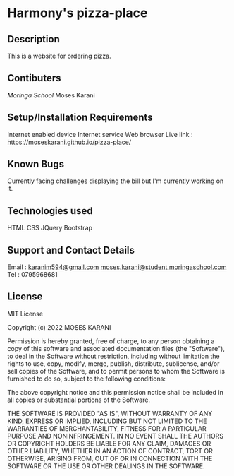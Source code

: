 # Harmony's pizza-place
## Description
This is a website for ordering pizza.

## Contibuters
*Moringa School* Moses Karani

## Setup/Installation Requirements
Internet enabled device
Internet service
Web browser
Live link : https://moseskarani.github.io/pizza-place/

## Known Bugs 
Currently facing challenges displaying the bill but I'm currently working on it.

## Technologies used 
HTML
CSS
JQuery
Bootstrap

## Support and Contact Details
Email : karanim594@gmail.com
        moses.karani@student.moringaschool.com
Tel : 0795968681

## License
MIT License

Copyright (c) 2022 MOSES KARANI

Permission is hereby granted, free of charge, to any person obtaining a copy
of this software and associated documentation files (the "Software"), to deal
in the Software without restriction, including without limitation the rights
to use, copy, modify, merge, publish, distribute, sublicense, and/or sell
copies of the Software, and to permit persons to whom the Software is
furnished to do so, subject to the following conditions:

The above copyright notice and this permission notice shall be included in all
copies or substantial portions of the Software.

THE SOFTWARE IS PROVIDED "AS IS", WITHOUT WARRANTY OF ANY KIND, EXPRESS OR
IMPLIED, INCLUDING BUT NOT LIMITED TO THE WARRANTIES OF MERCHANTABILITY,
FITNESS FOR A PARTICULAR PURPOSE AND NONINFRINGEMENT. IN NO EVENT SHALL THE
AUTHORS OR COPYRIGHT HOLDERS BE LIABLE FOR ANY CLAIM, DAMAGES OR OTHER
LIABILITY, WHETHER IN AN ACTION OF CONTRACT, TORT OR OTHERWISE, ARISING FROM,
OUT OF OR IN CONNECTION WITH THE SOFTWARE OR THE USE OR OTHER DEALINGS IN THE
SOFTWARE.
